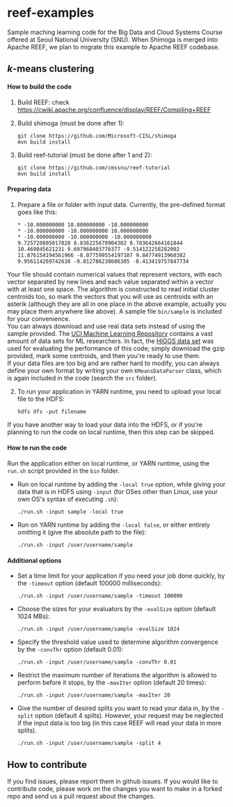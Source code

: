 reef-examples
=============

Sample maching learning code for the Big Data and Cloud Systems Course offered at Seoul National University (SNU).
When Shimoga is merged into Apache REEF, we plan to migrate this example to Apache REEF codebase. 

## *k*-means clustering

#### How to build the code
1. Build REEF: check https://cwiki.apache.org/confluence/display/REEF/Compiling+REEF

2. Build shimoga (must be done after 1):
    ```
    git clone https://github.com/Microsoft-CISL/shimoga
    mvn build install
    ```

3. Build reef-tutorial (must be done after 1 and 2):
    ```
    git clone https://github.com/cmssnu/reef-tutorial
    mvn build install
    ```
  
#### Preparing data
1. Prepare a file or folder with input data. Currently, the pre-defined format goes like this:
    ```
    * -10.000000000 10.000000000 -10.000000000
    * -10.000000000 -10.000000000 10.000000000
    * -10.000000000 -10.000000000 -10.000000000
    9.725720805017028 8.836225670904302 8.783642664161844
    10.469045621231 9.697968403776377 -9.514122258282002
    11.876154194561966 -8.077599554197107 9.84774913960382
    9.956114269742638 -9.812786238606305 -8.413419757847734
    ```
Your file should contain numerical values that represent vectors, with each vector separated by new lines and each value separated within a vector with at least one space. The algorithm is constructed to read initial cluster centroids too, so mark the vectors that you will use as centroids with an asterik (although they are all in one place in the above example, actually you may place them anywhere like above). A sample file `bin/sample` is included for your convenience.  
You can always download and use real data sets instead of using the sample provided. The [UCI Machine Learning Repository](http://archive.ics.uci.edu/ml/) contains a vast amount of data sets for ML researchers. In fact, the [HIGGS data set](http://archive.ics.uci.edu/ml/datasets/HIGGS) was used for evaluating the performance of this code; simply download the gzip provided, mark some centroids, and then you're ready to use them.  
If your data files are too big and are rather hard to modify, you can always define your own format by writing your own `KMeansDataParser` class, which is again included in the code (search the `src` folder).  

2. To run your application in YARN runtime, you need to upload your local file to the HDFS:
    ```
    hdfs dfs -put filename
    ```
If you have another way to load your data into the HDFS, or if you're planning to run the code on local runtime, then this step can be skipped.

#### How to run the code
Run the application either on local runtime, or YARN runtime, using the `run.sh` script provided in the `bin` folder.
* Run on local runtime by adding the `-local true` option, while giving your data that is in HDFS using `-input` (for OSes other than Linux, use your own OS's syntax of executing `.sh`):
    ```
    ./run.sh -input sample -local true 
    ```

* Run on YARN runtime by adding the `-local false`, or either entirely omitting it (give the absolute path to the file):
    ```
    ./run.sh -input /user/username/sample
    ```
    
#### Additional options
* Set a time limit for your application if you need your job done quickly, by the `-timeout` option (default 100000 milliseconds):
    ```
    ./run.sh -input /user/username/sample -timeout 100000
    ```
    
* Choose the sizes for your evaluators by the `-evalSize` option (default 1024 MBs):
    ```
    ./run.sh -input /user/username/sample -evalSize 1024
    ```
    
* Specify the threshold value used to determine algorithm convergence by the `-convThr` option (default 0.01):
    ```
    ./run.sh -input /user/username/sample -convThr 0.01
    ```

* Restrict the maximum number of iterations the algorithm is allowed to perform before it stops, by the `-maxIter` option (default 20 times):
    ```
    ./run.sh -input /user/username/sample -maxIter 20
    ```
    
* Give the number of desired splits you want to read your data in, by the `-split` option (default 4 spilts). However, your request may be neglected if the input data is too big (in this case REEF will read your data in more splits).
    ```
    ./run.sh -input /user/username/sample -split 4
    ```

## How to contribute
If you find issues, please report them in github issues. If you would like to contribute code, please work on the changes you want to make in a forked repo and send us a pull request about the changes.

